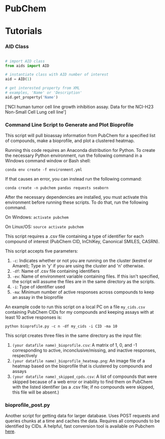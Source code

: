 # PubChem

# Tutorials

### AID Class
```python

# import AID class
from aids import AID

# instantiate class with AID number of interest
aid = AID(1)

# get interested property from XML
# examples, 'Name' or 'Description'
aid.get_property('Name')
```
['NCI human tumor cell line growth inhibition assay. Data for the NCI-H23 Non-Small Cell Lung cell line']

### Command Line Script to Generate and Plot Bioprofile

This script will pull bioassay information from PubChem for a specified list of compounds, make a bioprofile, and plot a clustered heatmap.

Running this code requires an Anaconda distribution for Python. To create the necessary Python environment, run the following command in a Windows command window or Bash shell:

```conda env create -f environment.yml```

If that causes an error, you can instead run the following command:

```conda create -n pubchem pandas requests seaborn```

After the necessary dependencies are installed, you must activate this environment before running these scripts. To do that, run the following command.

On Windows:
```activate pubchem```

On Linux/OS:
```source activate pubchem```

This script requires a .csv file containing a type of identifier for each compound of interest (PubChem CID, InChIKey, Canonical SMILES, CASRN).

This script accepts five parameters:
1. `-c`: Indicates whether or not you are running on the cluster (kestrel or Amarel); Type in 'y' if you are using the cluster and 'n' otherwise.
2. `-df`: Name of .csv file containing identifiers
3. `-ev`: Name of environment variable containing files. If this isn't specified, the script will assume the files are in the same directory as the scripts.
4. `-i`: Type of identifier used
5. `-ma`: Minimum number of active responses across compounds to keep an assay in the bioprofile

An example code to run this script on a local PC on a file `my_cids.csv` containing PubChem CIDs for my compounds and keeping assays with at least 10 active responses is:

```python bioprofile.py -c n -df my_cids -i CID -ma 10```

This script creates three files in the same directory as the input file:
1. `(your datafile name)_bioprofile.csv`: A matrix of 1, 0, and -1 corresponding to active, inconclusive/missing, and inactive responses, respectively
2. `(your datafile name)_bioprofile_heatmap.png`: An image file of a heatmap based on the bioprofile that is clustered by compounds and assays
3. `(your datafile name)_skipped_cpds.csv`: A list of compounds that were skipped because of a web error or inability to find them on PubChem with the listed identifier (as a .csv file; if no compounds were skipped, this file will be absent.)


### bioprofile_post.py

Another script for getting data for larger database.  Uses POST requests and queries chunks at a time and caches
 the data.  Requires all compounds to be identified by CIDs.  A helpful, fast conversion tool is available on Pubchem 
 [here](https://pubchem.ncbi.nlm.nih.gov/idexchange/idexchange.cgi).